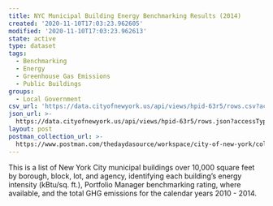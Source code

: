 ```yaml
---
title: NYC Municipal Building Energy Benchmarking Results (2014)
created: '2020-11-10T17:03:23.962605'
modified: '2020-11-10T17:03:23.962613'
state: active
type: dataset
tags:
  - Benchmarking
  - Energy
  - Greenhouse Gas Emissions
  - Public Buildings
groups:
  - Local Government
csv_url: 'https://data.cityofnewyork.us/api/views/hpid-63r5/rows.csv?accessType=DOWNLOAD'
json_url: >-
  https://data.cityofnewyork.us/api/views/hpid-63r5/rows.json?accessType=DOWNLOAD
layout: post
postman_collection_url: >-
  https://www.postman.com/thedaydasource/workspace/city-of-new-york/collection/15909983-1585470d-ae39-461b-b092-851e9370ccba
---
```

This is a list of New York City municipal buildings over 10,000 square feet by borough, block, lot, and agency, identifying each building’s energy intensity (kBtu/sq. ft.), Portfolio Manager benchmarking rating, where available, and the total GHG emissions for the calendar years 2010 - 2014.
